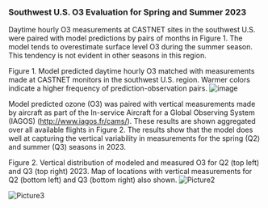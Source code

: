 ### Southwest U.S. O3 Evaluation for Spring and Summer 2023

Daytime hourly O3 measurements at CASTNET sites in the southwest U.S. were paired with model predictions by pairs of months in Figure 1. The model tends to overestimate surface level O3 during the summer season. This tendency is not evident in other seasons in this region. 

Figure 1. Model predicted daytime hourly O3 matched with measurements made at CASTNET monitors in the southwest U.S. region. Warmer colors indicate a higher frequency of prediction-observation pairs. 
![image](https://github.com/user-attachments/assets/6d4fd3c2-affc-4571-9b4e-479636c9e61f)

Model predicted ozone (O3) was paired with vertical measurements made by aircraft as part of the In-service Aircraft for a Global Observing System (IAGOS) (http://www.iagos.fr/cams/). These results are shown aggregated over all available flights in Figure 2. The results show that the model does well at capturing the vertical variability in measurements for the spring (Q2) and summer (Q3) seasons in 2023. 

Figure 2. Vertical distribution of modeled and measured O3 for Q2 (top left) and Q3 (top right) 2023. Map of locations with vertical measurements for Q2 (bottom left) and Q3 (bottom right) also shown. 
 ![Picture2](https://github.com/user-attachments/assets/f8ea4061-d1b9-44a8-8746-c7ce293c0ba2)

 ![Picture3](https://github.com/user-attachments/assets/d0a4c87d-8e20-4d3d-82db-4cc21cf670d6)

